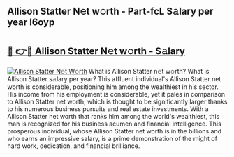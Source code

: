 ## Allison Statter N𝚎t w𝚘rth - Part-fcL S𝚊lary per year l6oyp

# <h2><a href="http://gc1luc.nevu.top/?p=Allison+Statter">🔗 👉🔴 Allison Statter N𝚎t w𝚘rth - S𝚊lary</a></h2>

[![Allison Statter N𝚎t W𝚘rth](https://i.imgur.com/Oavwk0R.jpeg)](http://gc1luc.nevu.top/?p=Allison+Statter)
What is Allison Statter n𝚎t w𝚘rth? What is Allison Statter s𝚊lary per year?
This affluent individual's Allison Statter net worth is considerable, positioning him among the wealthiest in his sector. His income from his employment is considerable, yet it pales in comparison to Allison Statter net worth, which is thought to be significantly larger thanks to his numerous business pursuits and real estate investments. With a Allison Statter net worth that ranks him among the world's wealthiest, this man is recognized for his business acumen and financial intelligence. This prosperous individual, whose Allison Statter net worth is in the billions and who earns an impressive salary, is a prime demonstration of the might of hard work, dedication, and financial brilliance.
